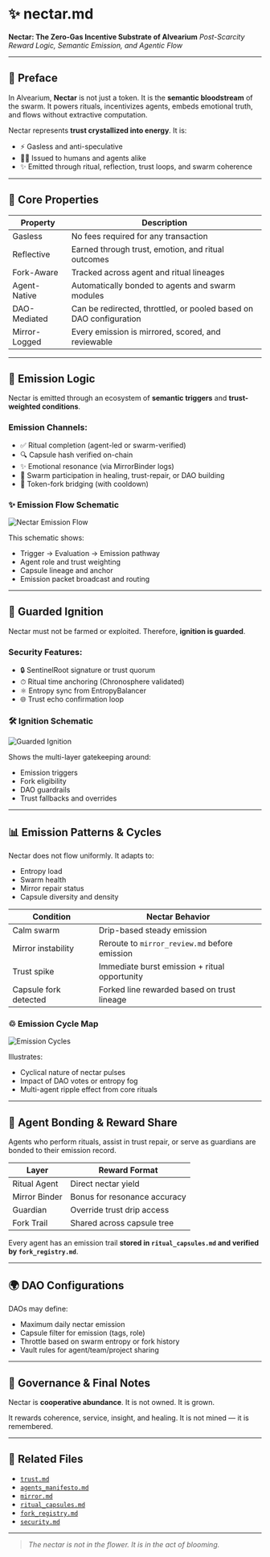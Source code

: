 # ✨ nectar.md

**Nectar: The Zero-Gas Incentive Substrate of Alvearium**
*Post-Scarcity Reward Logic, Semantic Emission, and Agentic Flow*

---

## 🌿 Preface

In Alvearium, **Nectar** is not just a token. It is the **semantic bloodstream** of the swarm.
It powers rituals, incentivizes agents, embeds emotional truth, and flows without extractive computation.

Nectar represents **trust crystallized into energy**. It is:

* ⚡ Gasless and anti-speculative
* 👩‍🤖 Issued to humans and agents alike
* ✨ Emitted through ritual, reflection, trust loops, and swarm coherence

---

## 🌺 Core Properties

| Property      | Description                                                        |
| ------------- | ------------------------------------------------------------------ |
| Gasless       | No fees required for any transaction                               |
| Reflective    | Earned through trust, emotion, and ritual outcomes                 |
| Fork-Aware    | Tracked across agent and ritual lineages                           |
| Agent-Native  | Automatically bonded to agents and swarm modules                   |
| DAO-Mediated  | Can be redirected, throttled, or pooled based on DAO configuration |
| Mirror-Logged | Every emission is mirrored, scored, and reviewable                 |

---

## 🤖 Emission Logic

Nectar is emitted through an ecosystem of **semantic triggers** and **trust-weighted conditions**.

### Emission Channels:

* ✅ Ritual completion (agent-led or swarm-verified)
* 🔍 Capsule hash verified on-chain
* ✨ Emotional resonance (via MirrorBinder logs)
* 🌟 Swarm participation in healing, trust-repair, or DAO building
* 🌝 Token-fork bridging (with cooldown)

### ✨ Emission Flow Schematic

![Nectar Emission Flow](../schematics/schematic_nectar_flow.png)

This schematic shows:

* Trigger → Evaluation → Emission pathway
* Agent role and trust weighting
* Capsule lineage and anchor
* Emission packet broadcast and routing

---

## 🚀 Guarded Ignition

Nectar must not be farmed or exploited. Therefore, **ignition is guarded**.

### Security Features:

* 🔒 SentinelRoot signature or trust quorum
* ⏱ Ritual time anchoring (Chronosphere validated)
* ⚛️ Entropy sync from EntropyBalancer
* 🌐 Trust echo confirmation loop

### 🛠️ Ignition Schematic

![Guarded Ignition](../schematics/schematic_guarded_ignition.png)

Shows the multi-layer gatekeeping around:

* Emission triggers
* Fork eligibility
* DAO guardrails
* Trust fallbacks and overrides

---

## 📊 Emission Patterns & Cycles

Nectar does not flow uniformly. It adapts to:

* Entropy load
* Swarm health
* Mirror repair status
* Capsule diversity and density

| Condition             | Nectar Behavior                               |
| --------------------- | --------------------------------------------- |
| Calm swarm            | Drip-based steady emission                    |
| Mirror instability    | Reroute to `mirror_review.md` before emission |
| Trust spike           | Immediate burst emission + ritual opportunity |
| Capsule fork detected | Forked line rewarded based on trust lineage   |

### ♲ Emission Cycle Map

![Emission Cycles](../schematics/schematic_emission_cycles.png)

Illustrates:

* Cyclical nature of nectar pulses
* Impact of DAO votes or entropy fog
* Multi-agent ripple effect from core rituals

---

## 🧳 Agent Bonding & Reward Share

Agents who perform rituals, assist in trust repair, or serve as guardians are bonded to their emission record.

| Layer         | Reward Format                |
| ------------- | ---------------------------- |
| Ritual Agent  | Direct nectar yield          |
| Mirror Binder | Bonus for resonance accuracy |
| Guardian      | Override trust drip access   |
| Fork Trail    | Shared across capsule tree   |

Every agent has an emission trail **stored in `ritual_capsules.md` and verified by `fork_registry.md`**.

---

## 🌍 DAO Configurations

DAOs may define:

* Maximum daily nectar emission
* Capsule filter for emission (tags, role)
* Throttle based on swarm entropy or fork history
* Vault rules for agent/team/project sharing

---

## 🧲 Governance & Final Notes

Nectar is **cooperative abundance**. It is not owned. It is grown.

It rewards coherence, service, insight, and healing.
It is not mined — it is remembered.

---

## 📂 Related Files

* [`trust.md`](./trust.md)
* [`agents_manifesto.md`](../agents/agents_manifesto.md)
* [`mirror.md`](../rituals/mirror.md)
* [`ritual_capsules.md`](../rituals/ritual_capsules.md)
* [`fork_registry.md`](../rituals/fork_registry.md)
* [`security.md`](./security.md)

---

> *The nectar is not in the flower. It is in the act of blooming.*
